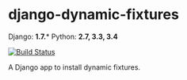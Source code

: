 # django-dynamic-fixtures


Django: **1.7.***
Python: **2.7, 3.3, 3.4**

[![Build Status](https://travis-ci.org/Peter-Slump/django-dynamic-fixtures.svg?branch=master)](https://travis-ci.org/Peter-Slump/django-dynamic-fixtures)

A Django app to install dynamic fixtures.

